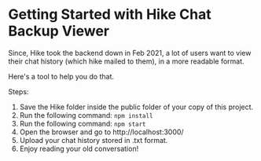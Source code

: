 # Getting Started with Hike Chat Backup Viewer

Since, Hike took the backend down in Feb 2021, a lot of users want to view their chat history (which hike mailed to them), in a more readable format.

Here's a tool to help you do that.

Steps:

1. Save the Hike folder inside the public folder of your copy of this project.
2. Run the following command: `npm install`
3. Run the following command: `npm start`
4. Open the browser and go to http://localhost:3000/
5. Upload your chat history stored in .txt format.
6. Enjoy reading your old conversation!
